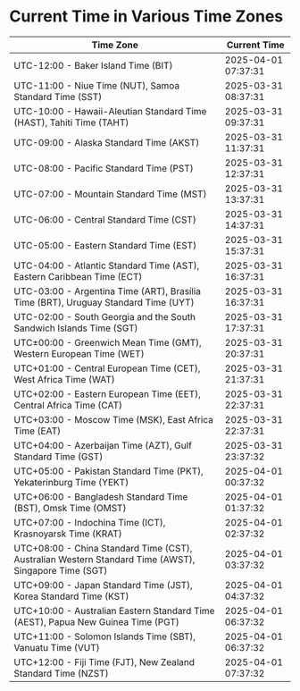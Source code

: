 # Current Time in Various Time Zones

| Time Zone | Current Time |
|-----------|--------------|
| UTC-12:00 - Baker Island Time (BIT) | 2025-04-01 07:37:31 |
| UTC-11:00 - Niue Time (NUT), Samoa Standard Time (SST) | 2025-03-31 08:37:31 |
| UTC-10:00 - Hawaii-Aleutian Standard Time (HAST), Tahiti Time (TAHT) | 2025-03-31 09:37:31 |
| UTC-09:00 - Alaska Standard Time (AKST) | 2025-03-31 11:37:31 |
| UTC-08:00 - Pacific Standard Time (PST) | 2025-03-31 12:37:31 |
| UTC-07:00 - Mountain Standard Time (MST) | 2025-03-31 13:37:31 |
| UTC-06:00 - Central Standard Time (CST) | 2025-03-31 14:37:31 |
| UTC-05:00 - Eastern Standard Time (EST) | 2025-03-31 15:37:31 |
| UTC-04:00 - Atlantic Standard Time (AST), Eastern Caribbean Time (ECT) | 2025-03-31 16:37:31 |
| UTC-03:00 - Argentina Time (ART), Brasília Time (BRT), Uruguay Standard Time (UYT) | 2025-03-31 16:37:31 |
| UTC-02:00 - South Georgia and the South Sandwich Islands Time (SGT) | 2025-03-31 17:37:31 |
| UTC±00:00 - Greenwich Mean Time (GMT), Western European Time (WET) | 2025-03-31 20:37:31 |
| UTC+01:00 - Central European Time (CET), West Africa Time (WAT) | 2025-03-31 21:37:31 |
| UTC+02:00 - Eastern European Time (EET), Central Africa Time (CAT) | 2025-03-31 22:37:31 |
| UTC+03:00 - Moscow Time (MSK), East Africa Time (EAT) | 2025-03-31 22:37:31 |
| UTC+04:00 - Azerbaijan Time (AZT), Gulf Standard Time (GST) | 2025-03-31 23:37:32 |
| UTC+05:00 - Pakistan Standard Time (PKT), Yekaterinburg Time (YEKT) | 2025-04-01 00:37:32 |
| UTC+06:00 - Bangladesh Standard Time (BST), Omsk Time (OMST) | 2025-04-01 01:37:32 |
| UTC+07:00 - Indochina Time (ICT), Krasnoyarsk Time (KRAT) | 2025-04-01 02:37:32 |
| UTC+08:00 - China Standard Time (CST), Australian Western Standard Time (AWST), Singapore Time (SGT) | 2025-04-01 03:37:32 |
| UTC+09:00 - Japan Standard Time (JST), Korea Standard Time (KST) | 2025-04-01 04:37:32 |
| UTC+10:00 - Australian Eastern Standard Time (AEST), Papua New Guinea Time (PGT) | 2025-04-01 06:37:32 |
| UTC+11:00 - Solomon Islands Time (SBT), Vanuatu Time (VUT) | 2025-04-01 06:37:32 |
| UTC+12:00 - Fiji Time (FJT), New Zealand Standard Time (NZST) | 2025-04-01 07:37:32 |
